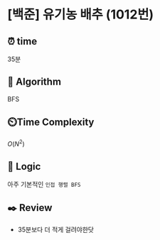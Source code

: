 # [백준] 유기농 배추 (1012번)

## ⏰  **time**
35분

## :pushpin: **Algorithm**
BFS

## ⏲️**Time Complexity**
$O(N^2)$

## :round_pushpin: **Logic**
아주 기본적인 `인접 행렬 BFS`

## :black_nib: **Review**
- 35분보다 더 적게 걸려야한닷
